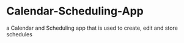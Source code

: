 # Calendar-Scheduling-App
a Calendar and Scheduling app that is used to create, edit and store schedules
